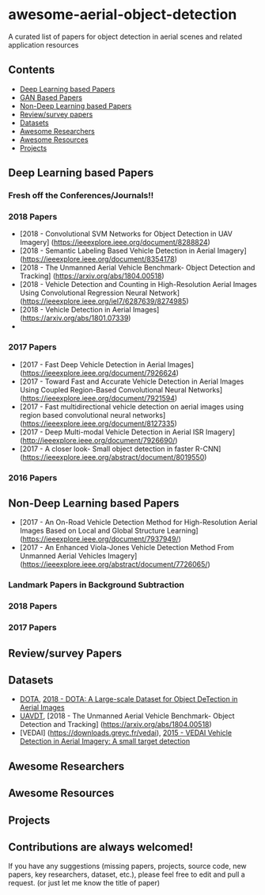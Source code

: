# awesome-aerial-object-detection
A curated list of papers for object detection in aerial scenes and related application resources

## Contents
 - [Deep Learning based Papers](https://github.com/murari023/awesome-background-subtraction#deep-learning-based-papers)
 - [GAN Based Papers](https://github.com/murari023/awesome-background-subtraction/blob/master/README.md#gan-based-papers)
 - [Non-Deep Learning based Papers](https://github.com/murari023/awesome-background-subtraction#non-deep-learning-based-papers)
 - [Review/survey papers](https://github.com/murari023/awesome-background-subtraction#reviewsurvey-papers)
 - [Datasets](https://github.com/murari023/awesome-background-subtraction#datasets)
 - [Awesome Researchers](https://github.com/murari023/awesome-background-subtraction#awesome-researchers)
 - [Awesome Resources](https://github.com/murari023/awesome-background-subtraction#awesome-resources)
 - [Projects](https://github.com/murari023/awesome-background-subtraction/blob/master/README.md#projects)

## Deep Learning based Papers


### Fresh off the Conferences/Journals!!


### 2018 Papers
- [2018 - Convolutional SVM Networks for Object Detection in UAV Imagery] (https://ieeexplore.ieee.org/document/8288824)
- [2018 - Semantic Labeling Based Vehicle Detection in Aerial Imagery] (https://ieeexplore.ieee.org/document/8354178)
- [2018 - The Unmanned Aerial Vehicle Benchmark- Object Detection and Tracking] (https://arxiv.org/abs/1804.00518)
- [2018 - Vehicle Detection and Counting in High-Resolution Aerial Images Using Convolutional Regression Neural Network] (https://ieeexplore.ieee.org/iel7/6287639/8274985)
- [2018 - Vehicle Detection in Aerial Images] (https://arxiv.org/abs/1801.07339)
- 

### 2017 Papers
- [2017 - Fast Deep Vehicle Detection in Aerial Images]
(https://ieeexplore.ieee.org/document/7926624)
- [2017 - Toward Fast and Accurate Vehicle Detection in Aerial Images Using Coupled Region-Based Convolutional Neural Networks] (https://ieeexplore.ieee.org/document/7921594)
- [2017 - Fast multidirectional vehicle detection on aerial images using region based convolutional neural networks] (https://ieeexplore.ieee.org/document/8127335)
- [2017 - Deep Multi-modal Vehicle Detection in Aerial ISR Imagery] (http://ieeexplore.ieee.org/document/7926690/)
- [2017 - A closer look- Small object detection in faster R-CNN] (https://ieeexplore.ieee.org/abstract/document/8019550)

### 2016 Papers


## Non-Deep Learning based Papers
- [2017 - An On-Road Vehicle Detection Method for High-Resolution Aerial Images Based on Local and Global Structure Learning] (https://ieeexplore.ieee.org/document/7937949/)
- [2017 - An Enhanced Viola-Jones Vehicle Detection Method From Unmanned Aerial Vehicles Imagery] (https://ieeexplore.ieee.org/abstract/document/7726065/)


### Landmark Papers in Background Subtraction


### 2018 Papers

### 2017 Papers

## Review/survey Papers

## Datasets
- [DOTA](https://captain-whu.github.io/DOTA/), [2018 - DOTA: A Large-scale Dataset for Object DeTection in Aerial Images](https://arxiv.org/abs/1711.10398)
- [UAVDT](https://sites.google.com/site/daviddo0323/projects/uavdt), [2018 - The Unmanned Aerial Vehicle Benchmark- Object Detection and Tracking] (https://arxiv.org/abs/1804.00518)
- [VEDAI] (https://downloads.greyc.fr/vedai), [2015 - VEDAI Vehicle Detection in Aerial Imagery: A small target detection](https://hal.archives-ouvertes.fr/hal-01122605v2/document)

## Awesome Researchers
 
## Awesome Resources

## Projects


## Contributions are always welcomed!
If you have any suggestions (missing papers, projects, source code, new papers, key researchers, dataset, etc.), please feel free to edit and pull a request. (or just let me know the title of paper)
